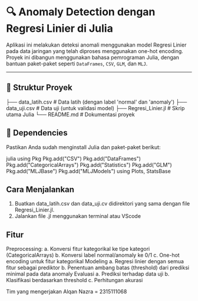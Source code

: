 # 🔍 Anomaly Detection dengan Regresi Linier di Julia

Aplikasi ini melakukan deteksi anomali menggunakan model Regresi Linier pada
data jaringan yang telah diproses menggunakan one-hot encoding.
Proyek ini dibangun menggunakan bahasa pemrograman Julia, 
dengan bantuan paket-paket seperti `DataFrames`, `CSV`, `GLM`, dan `MLJ`.

---

## 📂 Struktur Proyek
├── data_latih.csv # Data latih (dengan label 'normal' dan 'anomaly')
├── data_uji.csv # Data uji (untuk validasi model)
├── Regresi_Linier.jl # Skrip utama Julia
└── README.md # Dokumentasi proyek

## 🧰 Dependencies
Pastikan Anda sudah menginstall Julia dan paket-paket berikut:

julia
using Pkg
Pkg.add("CSV")
Pkg.add("DataFrames")
Pkg.add("CategoricalArrays")
Pkg.add("Statistics")
Pkg.add("GLM")
Pkg.add("MLJBase")
Pkg.add("MLJModels")
using Plots, StatsBase

## Cara Menjalankan
1. Buatkan data_latih.csv dan data_uji.cv didirektori yang sama dengan file Regresi_Linier.jl.
2. Jalankan file .jl menggunakan terminal atau VScode

## Fitur
Preprocessing: 
a. Konversi fitur kategorikal ke tipe kategori (CategoricalArrays)
b. Konversi label normal/anomaly ke 0/1
c. One-hot encoding untuk fitur kategorikal
Modeling
a. Regresi linier dengan semua fitur sebagai prediktor
b. Penentuan ambang batas (threshold) dari prediksi minimal pada data anomaly
Evaluasi
a. Prediksi terhadap data uji
b. Klasifikasi berdasarkan threshold
c. Perhitungan akurasi


Tim yang mengerjakan
Alqan Nazra = 2315111068


